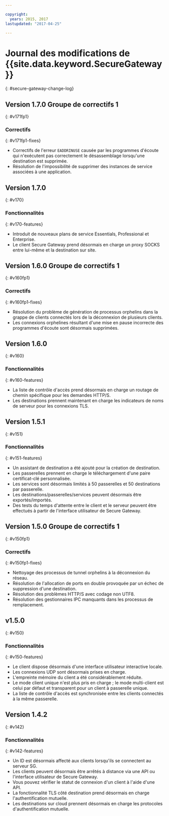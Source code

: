 ```yaml
---

copyright:
  years: 2015, 2017
lastupdated: "2017-04-25"

---
```


# Journal des modifications de {{site.data.keyword.SecureGateway}}
{: #secure-gateway-change-log}

## Version 1.7.0 Groupe de correctifs 1
{: #v171fp1}

### Correctifs
{: #v171fp1-fixes}

- Correctifs de l'erreur `EADDRINUSE` causée par les programmes d'écoute qui n'exécutent pas correctement le désassemblage lorsqu'une destination est supprimée.
- Résolution de l'impossibilité de supprimer des instances de service associées à une application.

## Version 1.7.0
{: #v170}

### Fonctionnalités
{: #v170-features}

- Introduit de nouveaux plans de service Essentials, Professional et Enterprise.
- Le client Secure Gateway prend désormais en charge un proxy SOCKS entre lui-même et la destination sur site.

## Version 1.6.0 Groupe de correctifs 1
{: #v160fp1}

### Correctifs
{: #v160fp1-fixes}

- Résolution du problème de génération de processus orphelins dans la grappe de clients connectés lors de la déconnexion de plusieurs clients.
- Les connexions orphelines résultant d'une mise en pause incorrecte des programmes d'écoute sont désormais supprimées.

## Version 1.6.0
{: #v160}

### Fonctionnalités
{: #v160-features}

- La liste de contrôle d'accès prend désormais en charge un routage de chemin spécifique pour les demandes HTTP/S.
- Les destinations prennent maintenant en charge les indicateurs de noms de serveur pour les connexions TLS.

## Version 1.5.1
{: #v151}

### Fonctionnalités
{: #v151-features}

- Un assistant de destination a été ajouté pour la création de destination.
- Les passerelles prennent en charge le téléchargement d'une paire certificat-clé personnalisée.
- Les services sont désormais limités à 50 passerelles et 50 destinations par passerelle.
- Les destinations/passerelles/services peuvent désormais être exportés/importés.
- Des tests du temps d'attente entre le client et le serveur peuvent être effectués à partir de l'interface utilisateur de Secure Gateway.

## Version 1.5.0 Groupe de correctifs 1
{: #v150fp1}

### Correctifs
{: #v150fp1-fixes}

- Nettoyage des processus de tunnel orphelins à la déconnexion du réseau.
- Résolution de l'allocation de ports en double provoquée par un échec de suppression d'une destination.
- Résolution des problèmes HTTP/S avec codage non UTF8.
- Résolution des gestionnaires IPC manquants dans les processus de remplacement.

## v1.5.0
{: #v150}

### Fonctionnalités
{: #v150-features}

- Le client dispose désormais d'une interface utilisateur interactive locale.
- Les connexions UDP sont désormais prises en charge.
- L'empreinte mémoire du client a été considérablement réduite.
- Le mode client unique n'est plus pris en charge ; le mode multi-client est celui par défaut et transparent pour un client à passerelle unique.
- La liste de contrôle d'accès est synchronisée entre les clients connectés à la même passerelle.

## Version 1.4.2
{: #v142}

### Fonctionnalités
{: #v142-features}

- Un ID est désormais affecté aux clients lorsqu'ils se connectent au serveur SG.
- Les clients peuvent désormais être arrêtés à distance via une API ou l'interface utilisateur de Secure Gateway.
- Vous pouvez vérifier le statut de connexion d'un client à l'aide d'une API.
- La fonctionnalité TLS côté destination prend désormais en charge l'authentification mutuelle.
- Les destinations sur cloud prennent désormais en charge les protocoles d'authentification mutuelle.
